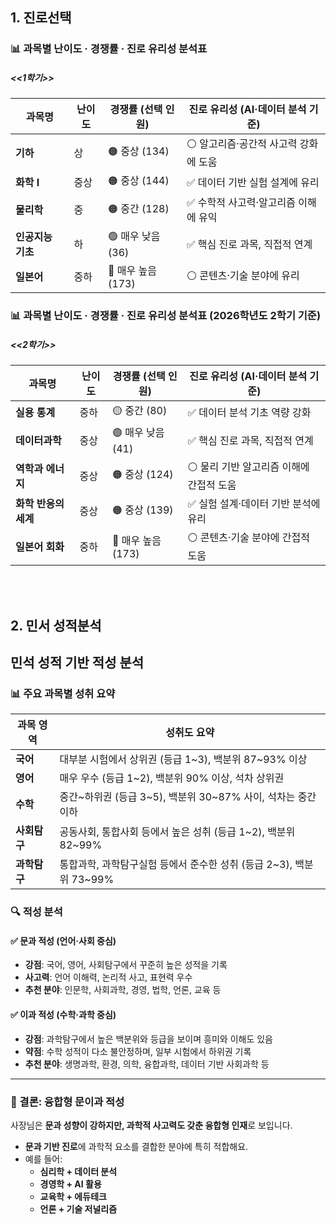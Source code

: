 
## 1. 진로선택
### 📊 과목별 난이도 · 경쟁률 · 진로 유리성 분석표
##### <<1학기>>
| 과목명             | 난이도     | 경쟁률 (선택 인원) | 진로 유리성 (AI·데이터 분석 기준) |
|--------------------|------------|---------------------|------------------------------------|
| **기하**			 |상			|🟠 중상 (134)	|⚪ 알고리즘·공간적 사고력 강화에 도움 |
| **화학 I**           | 중상        | 🟠 중상 (144)          | ✅ 데이터 기반 실험 설계에 유리       |
| **물리학**           | 중          | 🟠 중간 (128)          | ✅ 수학적 사고력·알고리즘 이해에 유익              |
| **인공지능 기초**     | 하          | 🟢 매우 낮음 (36)      | ✅ 핵심 진로 과목, 직접적 연계         |
| **일본어**         | 중하        | 🔴 매우 높음 (173)     | ⚪ 콘텐츠·기술 분야에 유리           |
 

### 📊 과목별 난이도 · 경쟁률 · 진로 유리성 분석표 (2026학년도 2학기 기준)
##### <<2학기>>
| 과목명                     | 난이도     | 경쟁률 (선택 인원) | 진로 유리성 (AI·데이터 분석 기준) |
|----------------------------|------------|---------------------|------------------------------------|
| **실용 통계**               | 중하        | 🟡 중간 (80)           | ✅ 데이터 분석 기초 역량 강화            |
| **데이터과학**              | 중상        | 🟢 매우 낮음 (41)      | ✅ 핵심 진로 과목, 직접적 연계             |
| **역학과 에너지**           | 중상        | 🟠 중상 (124)          | ⚪ 물리 기반 알고리즘 이해에 간접적 도움   |
| **화학 반응의 세계**        | 중상        | 🟠 중상 (139)          | ✅ 실험 설계·데이터 기반 분석에 유리     |
| **일본어 회화**             | 중하        | 🔴 매우 높음 (173)     | ⚪ 콘텐츠·기술 분야에 간접적 도움       |

<br/>
<br/>


## 2. 민서 성적분석

##  민석 성적 기반 적성 분석
### 📊 주요 과목별 성취 요약

| 과목 영역     | 성취도 요약                                                                 |
|---------------|------------------------------------------------------------------------------|
| **국어**       | 대부분 시험에서 상위권 (등급 1~3), 백분위 87~93% 이상                        |
| **영어**       | 매우 우수 (등급 1~2), 백분위 90% 이상, 석차 상위권                           |
| **수학**       | 중간~하위권 (등급 3~5), 백분위 30~87% 사이, 석차는 중간 이하                  |
| **사회탐구**   | 공동사회, 통합사회 등에서 높은 성취 (등급 1~2), 백분위 82~99%                 |
| **과학탐구**   | 통합과학, 과학탐구실험 등에서 준수한 성취 (등급 2~3), 백분위 73~99%           |



### 🔍 적성 분석

#### ✅ 문과 적성 (언어·사회 중심)
- **강점**: 국어, 영어, 사회탐구에서 꾸준히 높은 성적을 기록
- **사고력**: 언어 이해력, 논리적 사고, 표현력 우수
- **추천 분야**: 인문학, 사회과학, 경영, 법학, 언론, 교육 등

#### ✅ 이과 적성 (수학·과학 중심)
- **강점**: 과학탐구에서 높은 백분위와 등급을 보이며 흥미와 이해도 있음
- **약점**: 수학 성적이 다소 불안정하며, 일부 시험에서 하위권 기록
- **추천 분야**: 생명과학, 환경, 의학, 융합과학, 데이터 기반 사회과학 등

---

### 🧭 결론: **융합형 문이과 적성**

사장님은 **문과 성향이 강하지만, 과학적 사고력도 갖춘 융합형 인재**로 보입니다.  
- **문과 기반 진로**에 과학적 요소를 결합한 분야에 특히 적합해요.
- 예를 들어:  
  - **심리학 + 데이터 분석**  
  - **경영학 + AI 활용**  
  - **교육학 + 에듀테크**  
  - **언론 + 기술 저널리즘**
 
